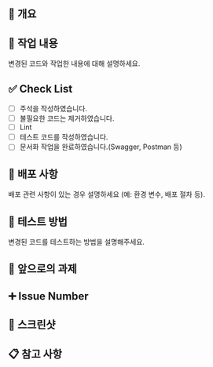 ## 📝 개요

## 🔎 작업 내용
변경된 코드와 작업한 내용에 대해 설명하세요.

## ✅ Check List
- [ ] 주석을 작성하였습니다.
- [ ] 불필요한 코드는 제거하였습니다.
- [ ] Lint
- [ ] 테스트 코드를 작성하였습니다.
- [ ] 문서화 작업을 완료하였습니다.(Swagger, Postman 등)

## 🚀 배포 사항
배포 관련 사항이 있는 경우 설명하세요 (예: 환경 변수, 배포 절차 등).

## 🔗 테스트 방법
변경된 코드를 테스트하는 방법을 설명해주세요.

## 🔧 앞으로의 과제

## ➕ Issue Number

## 📸 스크린샷 

## 📋 참고 사항
